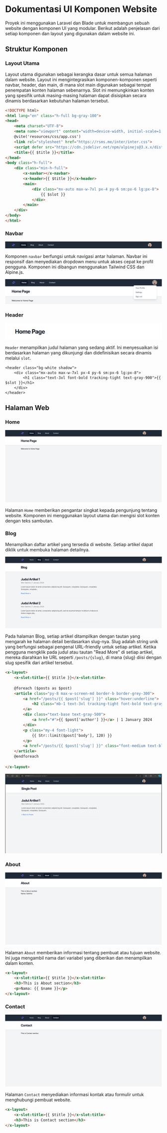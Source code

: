 # Dokumentasi UI Komponen Website

Proyek ini menggunakan Laravel dan Blade untuk membangun sebuah website dengan komponen UI yang modular. Berikut adalah penjelasan dari setiap komponen dan layout yang digunakan dalam website ini.

## Struktur Komponen

### Layout Utama
Layout utama digunakan sebagai kerangka dasar untuk semua halaman dalam website. Layout ini mengintegrasikan komponen-komponen seperti navbar, header, dan main, di mana slot main digunakan sebagai tempat penempatan konten halaman sebenarnya. Slot ini memungkinkan konten yang spesifik untuk masing-masing halaman dapat disisipkan secara dinamis berdasarkan kebutuhan halaman tersebut.

```html
<!DOCTYPE html>
<html lang="en" class="h-full bg-gray-100">
<head>
    <meta charset="UTF-8">
    <meta name="viewport" content="width=device-width, initial-scale=1.0">
    @vite('resources/css/app.css')
    <link rel="stylesheet" href="https://rsms.me/inter/inter.css">
    <script defer src="https://cdn.jsdelivr.net/npm/alpinejs@3.x.x/dist/cdn.min.js"></script>
    <title>{{ $title }}</title>
</head>
<body class="h-full">
    <div class="min-h-full">
        <x-navbar></x-navbar>
        <x-header>{{ $title }}</x-header>
        <main>
            <div class="mx-auto max-w-7xl px-4 py-6 sm:px-6 lg:px-8">
                {{ $slot }}
            </div>
        </main>
    </div>
</body>
</html>
```

### Navbar
![alt text](public/img/navbar.png)

Komponen `navbar` berfungsi untuk navigasi antar halaman. Navbar ini responsif dan menyediakan dropdown menu untuk akses cepat ke profil pengguna. Komponen ini dibangun menggunakan Tailwind CSS dan Alpine.js.

![alt text](public/img/dropdown.png)

### Header
![alt text](public/img/header.png)

`Header` menampilkan judul halaman yang sedang aktif. Ini menyesuaikan isi berdasarkan halaman yang dikunjungi dan didefinisikan secara dinamis melalui `slot`.
```
<header class="bg-white shadow">
    <div class="mx-auto max-w-7xl px-4 py-6 sm:px-6 lg:px-8">
        <h1 class="text-3xl font-bold tracking-tight text-gray-900">{{ $slot }}</h1>
    </div>
</header>
```

## Halaman Web

### Home
![alt text](public/img/homepage.png)

Halaman `Home` memberikan pengantar singkat kepada pengunjung tentang website. Komponen ini menggunakan layout utama dan mengisi slot konten dengan teks sambutan.


### Blog
Menampilkan daftar artikel yang tersedia di website. Setiap artikel dapat diklik untuk membuka halaman detailnya.

![alt text](public/img/blog.png)

Pada halaman Blog, setiap artikel ditampilkan dengan tautan yang mengarah ke halaman detail berdasarkan slug-nya. Slug adalah string unik yang berfungsi sebagai pengenal URL-friendly untuk setiap artikel. Ketika pengguna mengklik pada judul atau tautan "Read More" di setiap artikel, mereka diarahkan ke URL seperti `/posts/{slug}`, di mana {slug} diisi dengan slug spesifik dari artikel tersebut.

```html
<x-layout>
    <x-slot:title>{{ $title }}</x-slot:title>

    @foreach ($posts as $post)
    <article class="py-8 max-w-screen-md border-b border-grey-300">
        <a href="/posts/{{ $post['slug'] }}" class="hover:underline">
            <h2 class="mb-1 text-3xl tracking-tight font-bold text-gray-900">{{ $post['title'] }}</h2>
        </a>
        <div class="text-base text-gray-500">
            <a href="#">{{ $post['author'] }}</a> | 1 January 2024
        </div>
        <p class="my-4 font-light">
            {{ Str::limit($post['body'], 120) }}
        </p>
        <a href="/posts/{{ $post['slug'] }}" class="font-medium text-blue-500">Read More &raquo;</a>
    </article>
    @endforeach

</x-layout>
```

![alt text](public/img/singlepost.png)

### About
![alt text](public/img/about.png)

Halaman `About` memberikan informasi tentang pembuat atau tujuan website. Ini juga mengambil nama dari variabel yang diberikan dan menampilkan dalam konten.

```html
<x-layout>
    <x-slot:title>{{ $title }}</x-slot:title>
    <h3>This is About section</h3>
    <p>Nama: {{ $name }}</p>
</x-layout>
```

### Contact
![alt text](public/img/contact.png)

Halaman `Contact` menyediakan informasi kontak atau formulir untuk menghubungi pembuat website.

```html
<x-layout>
    <x-slot:title>{{ $title }}</x-slot:title>
    <h3>This is Contact section</h3>
</x-layout>
```